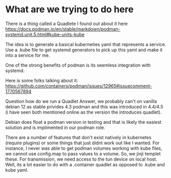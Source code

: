 # What are we trying to do here  
There is a thing called a Quadlete 
I found out about it here https://docs.podman.io/en/stable/markdown/podman-systemd.unit.5.html#kube-units-kube

The idea is to generate a basical kuberneties yaml that represents a service. Use a .kube file to get systemd generators to pick up this yaml and make it into a service for me.

One of the strong benefits of podman is its seemless integration with systemd. 

Here is some folks talking about it:
https://github.com/containers/podman/issues/12965#issuecomment-1770567894

Question how do we run a Quadlet
Answer, we probably can't on vanilla debian 12 as stable privides 4.3 podman and this was introduced in 4.4/4.5 (i have seen both mentioned online as the version the introduces quadlet).

Debian does float a podman version in testing and that is likely the easiest solution and is implimented in our podman role.

There are a number of features that don't exist natively in kubernetes (require plugins) or some things that just didnt work out like I wanted. For instance, I never was able to get podman volumes working with kube files, we cannot use config.map to pass values to a volume. So, we jinji templet these. For transmission, we need access to the tun device on local host. Well, its a lot easier to do with a .container quadlet as opposed to .kube and kube yaml. 

